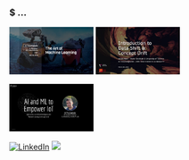 ### $ ...

[<img src="https://github.com/alipsgh/ml-talks/blob/master/the-art-of-machine-learning/ad-cover/the_art_of_machine_learning.jpg" width="30%" />](https://github.com/alipsgh/ml-talks/blob/master/the-art-of-machine-learning/the_art_of_machine_learning.pdf)
[<img src="https://github.com/alipsgh/ml-talks/blob/master/data-shift-cibc-vector/ad-cover/cibc_vector_ds.jpg" width="30%" />](https://github.com/alipsgh/ml-talks/blob/master/data-shift-cibc-vector/cibc_vector_ds.pdf)

[<img src="https://github.com/alipsgh/ml-talks/blob/master/iot-technologies-summit/ml-and-ai-to-empower-iot.jpg" width="30%" />](https://github.com/alipsgh/ml-talks/blob/master/iot-technologies-summit/ml-and-ai-to-empower-iot.pdf)

<p>

<!--<img src="https://img.shields.io/github/stars/alipsgh?affiliations=OWNER%2CCOLLABORATOR&style=social"> -->
<a href="https://www.linkedin.com/in/alipsgh"><img src="https://img.shields.io/badge/LinkedIn--_.svg?style=social&logo=linkedin" alt="LinkedIn"></a> 
<img src="https://img.shields.io/twitter/url?style=social&url=https://www.twitter.com/alipsgh">

</p>

<!-- ![](https://komarev.com/ghpvc/?username=your-github-username&color=grey&style=flat-square) -->

<!--
**alipsgh/alipsgh** is a ✨ _special_ ✨ repository because its `README.md` (this file) appears on your GitHub profile.

Here are some ideas to get you started:

- 🔭 I’m currently working on ...
- 🌱 I’m currently learning ...
- 👯 I’m looking to collaborate on ...
- 🤔 I’m looking for help with ...
- 💬 Ask me about ...
- 📫 How to reach me: ...
- 😄 Pronouns: ...
- ⚡ Fun fact: ...
-->
